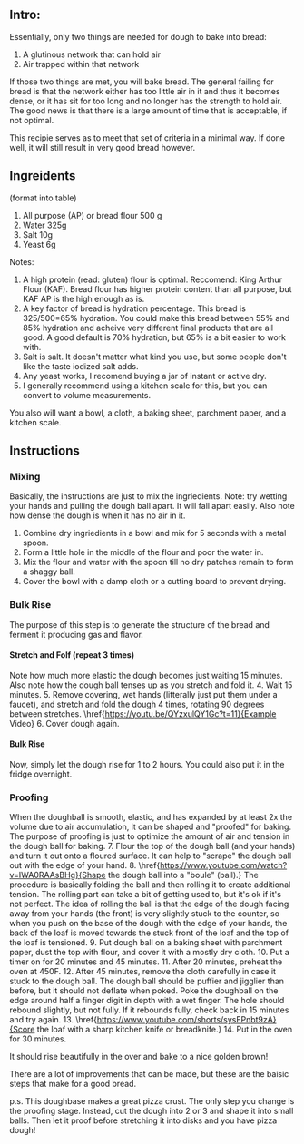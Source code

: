 ## Intro:

Essentially, only two things are needed for dough to bake into bread:

1. A glutinous network that can hold air
2. Air trapped within that network

If those two things are met, you will bake bread. The general failing for bread is that the network either has too little air in it and thus it becomes dense, or it has sit for too long and no longer has the strength to hold air. The good news is that there is a large amount of time that is acceptable, if not optimal. 

This recipie serves as to meet that set of criteria in a minimal way. If done well, it will still result in very good bread however. 

## Ingreidents

(format into table)
1. All purpose (AP) or bread flour 500 g
2. Water 325g
3. Salt 10g
4. Yeast 6g

Notes:
1. A high protein (read: gluten) flour is optimal. Reccomend: King Arthur Flour (KAF). Bread flour has higher protein content than all purpose, but KAF AP is the high enough as is. 
2. A key factor of bread is hydration percentage. This bread is 325/500=65% hydration. You could make this bread between 55% and 85% hydration and acheive very different final products that are all good. A good default is 70% hydration, but 65% is a bit easier to work with. 
3. Salt is salt. It doesn't matter what kind you use, but some people don't like the taste iodized salt adds. 
4. Any yeast works, I recomend buying a jar of instant or active dry. 
5. I generally recommend using a kitchen scale for this, but you can convert to volume measurements. 


You also will want a bowl, a cloth, a baking sheet, parchment paper, and a kitchen scale. 

## Instructions

### Mixing
Basically, the instructions are just to mix the ingriedients. 
Note: try wetting your hands and pulling the dough ball apart. It will fall apart easily. Also note how dense the dough is when it has no air in it. 

1. Combine dry ingriedients in a bowl and mix for 5 seconds with a metal spoon. 
2. Form a little hole in the middle of the flour and poor the water in.
3. Mix the flour and water with the spoon till no dry patches remain to form a shaggy ball.
4. Cover the bowl with a damp cloth or a cutting board to prevent drying. 

### Bulk Rise
The purpose of this step is to generate the structure of the bread and ferment it producing gas and flavor. 

#### Stretch and Folf (repeat 3 times)
Note how much more elastic the dough becomes just waiting 15 minutes. Also note how the dough ball tenses up as you stretch and fold it. 
4. Wait 15 minutes.
5. Remove covering, wet hands (litterally just put them under a faucet), and stretch and fold the dough 4 times, rotating 90 degrees between stretches. \href{https://youtu.be/QYzxulQY1Gc?t=11}{Example Video}
6. Cover dough again. 

#### Bulk Rise
Now, simply let the dough rise for 1 to 2 hours. You could also put it in the fridge overnight. 


### Proofing
When the doughball is smooth, elastic, and has expanded by at least 2x the volume due to air accumulation, it can be shaped and "proofed" for baking. The purpose of proofing is just to optimize the amount of air and tension in the dough ball for baking. 
7. Flour the top of the dough ball (and your hands) and turn it out onto a floured surface. It can help to "scrape" the dough ball out with the edge of your hand. 
8. \href{https://www.youtube.com/watch?v=IWA0RAAsBHg}{Shape the dough ball into a "boule" (ball).} The procedure is basically folding the ball and then rolling it to create additional tension. The rolling part can take a bit of getting used to, but it's ok if it's not perfect. The idea of rolling the ball is that the edge of the dough facing away from your hands (the front) is very slightly stuck to the counter, so when you push on the base of the dough with the edge of your hands, the back of the loaf is moved towards the stuck front of the loaf and the top of the loaf is tensioned. 
9. Put dough ball on a baking sheet with parchment paper, dust the top with flour, and cover it with a mostly dry cloth.
10. Put a timer on for 20 minutes and 45 minutes. 
11. After 20 minutes, preheat the oven at 450F.
12. After 45 minutes, remove the cloth carefully in case it stuck to the dough ball. The dough ball should be puffier and jigglier than before, but it should not deflate when poked. Poke the doughball on the edge around half a finger digit in depth with a wet finger. The hole should rebound slightly, but not fully. If it rebounds fully, check back in 15 minutes and try again.
13. \href{https://www.youtube.com/shorts/sysFPnbt9zA}{Score the loaf with a sharp kitchen knife or breadknife.}
14. Put in the oven for 30 minutes. 


It should rise beautifully in the over and bake to a nice golden brown!

There are a lot of improvements that can be made, but these are the baisic steps that make for a good bread. 

p.s. This doughbase makes a great pizza crust. The only step you change is the proofing stage. Instead, cut the dough into 2 or 3 and shape it into small balls. Then let it proof before stretching it into disks and you have pizza dough!

